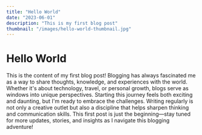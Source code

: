 ```yaml
---
title: "Hello World"
date: "2023-06-01"
description: "This is my first blog post"
thumbnail: "/images/hello-world-thumbnail.jpg"
---
```


# Hello World

This is the content of my first blog post! Blogging has always fascinated me as a way to share thoughts, knowledge, and experiences with the world. Whether it's about technology, travel, or personal growth, blogs serve as windows into unique perspectives. Starting this journey feels both exciting and daunting, but I'm ready to embrace the challenges. Writing regularly is not only a creative outlet but also a discipline that helps sharpen thinking and communication skills. This first post is just the beginning—stay tuned for more updates, stories, and insights as I navigate this blogging adventure!
